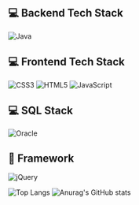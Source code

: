 <div>
<h2>  💻 Backend Tech Stack </h2>
<div>


![Java](https://img.shields.io/badge/java-%23ED8B00.svg?style=for-the-badge&logo=openjdk&logoColor=white)


</div>

<h2> 💻 Frontend Tech Stack </h2>
<div>
 
![CSS3](https://img.shields.io/badge/css3-%231572B6.svg?style=for-the-badge&logo=css3&logoColor=white)
![HTML5](https://img.shields.io/badge/html5-%23E34F26.svg?style=for-the-badge&logo=html5&logoColor=white)
![JavaScript](https://img.shields.io/badge/javascript-%23323330.svg?style=for-the-badge&logo=javascript&logoColor=%23F7DF1E)
 
</div>
<h2>💻 SQL Stack </h2>
<div>

 
![Oracle](https://img.shields.io/badge/Oracle-F80000?style=for-the-badge&logo=oracle&logoColor=white)
 
</div>
<h2> 🍿  Framework </h2>

<div>
 
![jQuery](https://img.shields.io/badge/jquery-%230769AD.svg?style=for-the-badge&logo=jquery&logoColor=white)
</div>


    
   ![Top Langs](https://github-readme-stats.vercel.app/api/top-langs/?username=kim0f85&layout=compact) 
  ![Anurag's GitHub stats](https://github-readme-stats.vercel.app/api?username=kim0f85&show_icons=true&theme=holi)
  
   </div>

 

